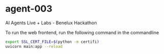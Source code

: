 # agent-003
AI Agents Live + Labs - Benelux Hackathon

To run the web frontend, run the following command in the commandline
```bash
export SSL_CERT_FILE=$(python -m certifi)
uvicorn main:app --reload
```


